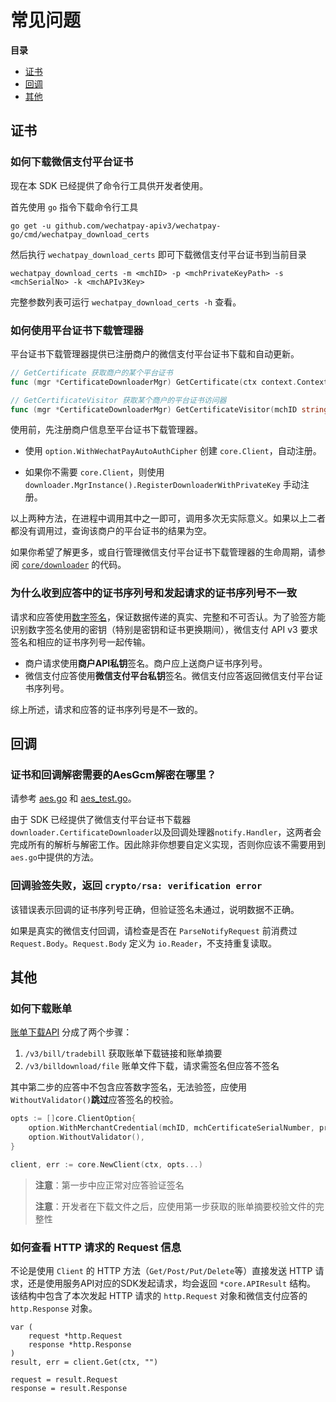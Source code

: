 # 常见问题

**目录**

- [证书](#证书)
- [回调](#回调)
- [其他](#其他)

## 证书

### 如何下载微信支付平台证书

现在本 SDK 已经提供了命令行工具供开发者使用。 

首先使用 `go` 指令下载命令行工具
```shell
go get -u github.com/wechatpay-apiv3/wechatpay-go/cmd/wechatpay_download_certs
```
然后执行 `wechatpay_download_certs` 即可下载微信支付平台证书到当前目录
```shell
wechatpay_download_certs -m <mchID> -p <mchPrivateKeyPath> -s <mchSerialNo> -k <mchAPIv3Key>
```
完整参数列表可运行 `wechatpay_download_certs -h` 查看。

### 如何使用平台证书下载管理器

平台证书下载管理器提供已注册商户的微信支付平台证书下载和自动更新。

```go
// GetCertificate 获取商户的某个平台证书
func (mgr *CertificateDownloaderMgr) GetCertificate(ctx context.Context, mchID, serialNo string) (*x509.Certificate, bool)

// GetCertificateVisitor 获取某个商户的平台证书访问器
func (mgr *CertificateDownloaderMgr) GetCertificateVisitor(mchID string) core.CertificateVisitor
```

使用前，先注册商户信息至平台证书下载管理器。

+ 使用 `option.WithWechatPayAutoAuthCipher` 创建 `core.Client`，自动注册。

+ 如果你不需要 `core.Client`，则使用 `downloader.MgrInstance().RegisterDownloaderWithPrivateKey` 手动注册。

以上两种方法，在进程中调用其中之一即可，调用多次无实际意义。如果以上二者都没有调用过，查询该商户的平台证书的结果为空。

如果你希望了解更多，或自行管理微信支付平台证书下载管理器的生命周期，请参阅 [`core/downloader`](core/downloader) 的代码。

### 为什么收到应答中的证书序列号和发起请求的证书序列号不一致

请求和应答使用[数字签名](https://zh.wikipedia.org/wiki/%E6%95%B8%E4%BD%8D%E7%B0%BD%E7%AB%A0)，保证数据传递的真实、完整和不可否认。为了验签方能识别数字签名使用的密钥（特别是密钥和证书更换期间），微信支付 API v3 要求签名和相应的证书序列号一起传输。

+ 商户请求使用**商户API私钥**签名。商户应上送商户证书序列号。
+ 微信支付应答使用**微信支付平台私钥**签名。微信支付应答返回微信支付平台证书序列号。

综上所述，请求和应答的证书序列号是不一致的。

## 回调

### 证书和回调解密需要的AesGcm解密在哪里？

请参考 [aes.go](https://github.com/wechatpay-apiv3/wechatpay-go/blob/main/utils/aes.go) 和 [aes_test.go](https://github.com/wechatpay-apiv3/wechatpay-go/blob/main/utils/aes_test.go)。

由于 SDK 已经提供了微信支付平台证书下载器`downloader.CertificateDownloader`以及回调处理器`notify.Handler`，这两者会完成所有的解析与解密工作。因此除非你想要自定义实现，否则你应该不需要用到`aes.go`中提供的方法。

### 回调验签失败，返回 `crypto/rsa: verification error`

该错误表示回调的证书序列号正确，但验证签名未通过，说明数据不正确。

如果是真实的微信支付回调，请检查是否在 `ParseNotifyRequest` 前消费过 `Request.Body`。`Request.Body` 定义为 `io.Reader`，不支持重复读取。

## 其他

### 如何下载账单
[账单下载API](https://pay.weixin.qq.com/wiki/doc/apiv3/wxpay/pay/bill/chapter3_3.shtml) 分成了两个步骤：
1. `/v3/bill/tradebill` 获取账单下载链接和账单摘要
2. `/v3/billdownload/file` 账单文件下载，请求需签名但应答不签名

其中第二步的应答中不包含应答数字签名，无法验签，应使用`WithoutValidator()`**跳过**应答签名的校验。
```go
opts := []core.ClientOption{
	option.WithMerchantCredential(mchID, mchCertificateSerialNumber, privateKey),
	option.WithoutValidator(),
}

client, err := core.NewClient(ctx, opts...)
```

> **注意**：第一步中应正常对应答验证签名
> 
> **注意**：开发者在下载文件之后，应使用第一步获取的账单摘要校验文件的完整性

### 如何查看 HTTP 请求的 Request 信息

不论是使用 `Client` 的 HTTP 方法（`Get/Post/Put/Delete`等）直接发送 HTTP 请求，还是使用服务API对应的SDK发起请求，均会返回 `*core.APIResult` 结构。
该结构中包含了本次发起 HTTP 请求的 `http.Request` 对象和微信支付应答的 `http.Response` 对象。
```golang
var (
	request *http.Request
	response *http.Response
)
result, err = client.Get(ctx, "")

request = result.Request
response = result.Response 
```
